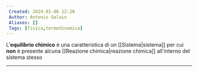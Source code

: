 ```yaml
---
 Created: 2024-01-06 12:20
 Author: Antonio Gelain
 Aliases: []
 Tags: [fisica,termodinamica]
---
```


L'**equilibrio chimico** è una caratteristica di un [[Sistema|sistema]] per cui **non** è presente alcuna [[Reazione chimica|reazione chimica]] all'interno del sistema stesso

---

